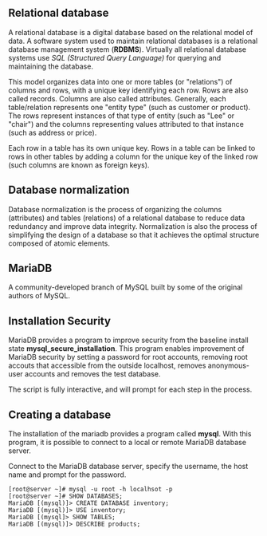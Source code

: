 ## Relational database
A relational database is a digital database based on the relational model of data. A software system used to maintain relational databases is a relational database management system (**RDBMS**). Virtually all relational database systems use *SQL (Structured Query Language)* for querying and maintaining the database.

This model organizes data into one or more tables (or "relations") of columns and rows, with a unique key identifying each row. Rows are also called records. Columns are also called attributes. Generally, each table/relation represents one "entity type" (such as customer or product). The rows represent instances of that type of entity (such as "Lee" or "chair") and the columns representing values attributed to that instance (such as address or price).

Each row in a table has its own unique key. Rows in a table can be linked to rows in other tables by adding a column for the unique key of the linked row (such columns are known as foreign keys). 

## Database normalization
Database normalization is the process of organizing the columns (attributes) and tables (relations) of a relational database to reduce data redundancy and improve data integrity. Normalization is also the process of simplifying the design of a database so that it achieves the optimal structure composed of atomic elements.

## MariaDB
A community-developed branch of MySQL built by some of the original authors of MySQL. 

## Installation Security
MariaDB provides a program to improve security from the baseline install state **mysql_secure_installation**.  This program enables improvement of MariaDB security by setting a password for root accounts, removing root accouts that accessible from the outside localhost, removes anonymous-user accounts and removes the test database.

The script is fully interactive, and will prompt for each step in the process.

## Creating a database 
The installation of the mariadb provides a program called **mysql**. With this program, it is possible to connect to a local or remote MariaDB database server. 

Connect to the MariaDB database server, specify the username, the host name and prompt for the password.
```{r, engine='bash', count_lines}
[root@server ~]# mysql -u root -h localhsot -p 
[root@server ~]# SHOW DATABASES; 
MariaDB [(mysql)]> CREATE DATABASE inventory;
MariaDB [(mysql)]> USE inventory; 
MariaDB [(mysql]> SHOW TABLES; 
MariaDB [(mysql)]> DESCRIBE products;
```



